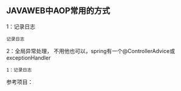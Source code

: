 ## JAVAWEB中AOP常用的方式


1：记录日志
````
记录日志
````
2：全局异常处理，  不用他也可以，spring有一个@ControllerAdvice或exceptionHandler
````
1：记录日志
````

参考项目：